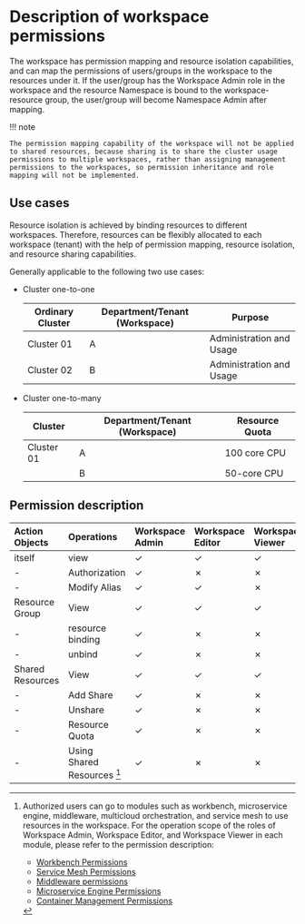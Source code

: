 # Description of workspace permissions

The workspace has permission mapping and resource isolation capabilities, and can map the permissions of users/groups in the workspace to the resources under it.
If the user/group has the Workspace Admin role in the workspace and the resource Namespace is bound to the workspace-resource group, the user/group will become Namespace Admin after mapping.

!!! note

    The permission mapping capability of the workspace will not be applied to shared resources, because sharing is to share the cluster usage permissions to multiple workspaces, rather than assigning management permissions to the workspaces, so permission inheritance and role mapping will not be implemented.

## Use cases

Resource isolation is achieved by binding resources to different workspaces. Therefore, resources can be flexibly allocated to each workspace (tenant) with the help of permission mapping, resource isolation, and resource sharing capabilities.

Generally applicable to the following two use cases:

- Cluster one-to-one

     | Ordinary Cluster | Department/Tenant (Workspace) | Purpose |
     | -------- | ---------------- | -------- |
     | Cluster 01 | A | Administration and Usage |
     | Cluster 02 | B | Administration and Usage |

- Cluster one-to-many

     | Cluster | Department/Tenant (Workspace) | Resource Quota |
     | ------- | ---------------- | ---------- |
     | Cluster 01 | A | 100 core CPU |
     | | B | 50-core CPU |

## Permission description

| Action Objects | Operations | Workspace Admin | Workspace Editor | Workspace Viewer |
| :------- | :---------------- | :-------------- | :-------------- | :--------------- |
| itself | view | &check; | &check; | &check; |
| - | Authorization | &check; | &cross; | &cross; |
| - | Modify Alias | &check; | &check; | &cross; |
| Resource Group | View | &check; | &check; | &check; |
| - | resource binding | &check; | &cross; | &cross; |
| - | unbind | &check; | &cross; | &cross; |
| Shared Resources | View | &check; | &check; | &check; |
| - | Add Share | &check; | &cross; | &cross; |
| - | Unshare | &check; | &cross; | &cross; |
| - | Resource Quota | &check; | &cross; | &cross; |
| - | Using Shared Resources [^1] | &check; | &cross; | &cross; |

[^1]:
     Authorized users can go to modules such as workbench, microservice engine, middleware, multicloud orchestration, and service mesh to use resources in the workspace.
     For the operation scope of the roles of Workspace Admin, Workspace Editor, and Workspace Viewer in each module, please refer to the permission description:

     - [Workbench Permissions](../../permissions/amamba.md)
     - [Service Mesh Permissions](../../permissions/mspider.md)
     - [Middleware permissions](../../permissions/mcamel.md)
     - [Microservice Engine Permissions](../../permissions/skoala.md)
     - [Container Management Permissions](../../../kpanda/user-guide/permissions/permission-brief.md)